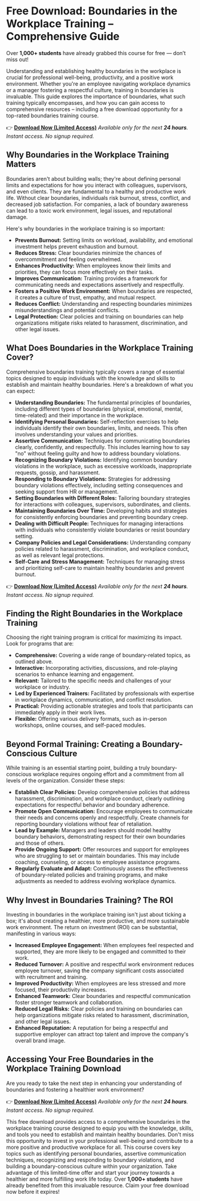 # Free Download: Boundaries in the Workplace Training – Comprehensive Guide

Over **1,000+ students** have already grabbed this course for free — don’t miss out!

Understanding and establishing healthy boundaries in the workplace is crucial for professional well-being, productivity, and a positive work environment. Whether you're an employee navigating workplace dynamics or a manager fostering a respectful culture, training in boundaries is invaluable. This guide explores the importance of boundaries, what such training typically encompasses, and how you can gain access to comprehensive resources – including a free download opportunity for a top-rated boundaries training course.

👉 [**Download Now (Limited Access)**](https://udemywork.com/boundaries-in-the-workplace-training)
_Available only for the next **24 hours**. Instant access. No signup required._

## Why Boundaries in the Workplace Training Matters

Boundaries aren't about building walls; they're about defining personal limits and expectations for how you interact with colleagues, supervisors, and even clients. They are fundamental to a healthy and productive work life. Without clear boundaries, individuals risk burnout, stress, conflict, and decreased job satisfaction. For companies, a lack of boundary awareness can lead to a toxic work environment, legal issues, and reputational damage.

Here's why boundaries in the workplace training is so important:

*   **Prevents Burnout:** Setting limits on workload, availability, and emotional investment helps prevent exhaustion and burnout.
*   **Reduces Stress:** Clear boundaries minimize the chances of overcommitment and feeling overwhelmed.
*   **Enhances Productivity:** When employees know their limits and priorities, they can focus more effectively on their tasks.
*   **Improves Communication:** Training provides a framework for communicating needs and expectations assertively and respectfully.
*   **Fosters a Positive Work Environment:** When boundaries are respected, it creates a culture of trust, empathy, and mutual respect.
*   **Reduces Conflict:** Understanding and respecting boundaries minimizes misunderstandings and potential conflicts.
*   **Legal Protection:** Clear policies and training on boundaries can help organizations mitigate risks related to harassment, discrimination, and other legal issues.

## What Does Boundaries in the Workplace Training Cover?

Comprehensive boundaries training typically covers a range of essential topics designed to equip individuals with the knowledge and skills to establish and maintain healthy boundaries. Here's a breakdown of what you can expect:

*   **Understanding Boundaries:** The fundamental principles of boundaries, including different types of boundaries (physical, emotional, mental, time-related) and their importance in the workplace.
*   **Identifying Personal Boundaries:** Self-reflection exercises to help individuals identify their own boundaries, limits, and needs. This often involves understanding your values and priorities.
*   **Assertive Communication:** Techniques for communicating boundaries clearly, confidently, and respectfully. This includes learning how to say "no" without feeling guilty and how to address boundary violations.
*   **Recognizing Boundary Violations:** Identifying common boundary violations in the workplace, such as excessive workloads, inappropriate requests, gossip, and harassment.
*   **Responding to Boundary Violations:** Strategies for addressing boundary violations effectively, including setting consequences and seeking support from HR or management.
*   **Setting Boundaries with Different Roles:** Tailoring boundary strategies for interactions with colleagues, supervisors, subordinates, and clients.
*   **Maintaining Boundaries Over Time:** Developing habits and strategies for consistently enforcing boundaries and preventing boundary creep.
*   **Dealing with Difficult People:** Techniques for managing interactions with individuals who consistently violate boundaries or resist boundary setting.
*   **Company Policies and Legal Considerations:** Understanding company policies related to harassment, discrimination, and workplace conduct, as well as relevant legal protections.
*   **Self-Care and Stress Management:** Techniques for managing stress and prioritizing self-care to maintain healthy boundaries and prevent burnout.

👉 [**Download Now (Limited Access)**](https://udemywork.com/boundaries-in-the-workplace-training)
_Available only for the next **24 hours**. Instant access. No signup required._

## Finding the Right Boundaries in the Workplace Training

Choosing the right training program is critical for maximizing its impact. Look for programs that are:

*   **Comprehensive:** Covering a wide range of boundary-related topics, as outlined above.
*   **Interactive:** Incorporating activities, discussions, and role-playing scenarios to enhance learning and engagement.
*   **Relevant:** Tailored to the specific needs and challenges of your workplace or industry.
*   **Led by Experienced Trainers:** Facilitated by professionals with expertise in workplace dynamics, communication, and conflict resolution.
*   **Practical:** Providing actionable strategies and tools that participants can immediately apply in their work lives.
*   **Flexible:** Offering various delivery formats, such as in-person workshops, online courses, and self-paced modules.

## Beyond Formal Training: Creating a Boundary-Conscious Culture

While training is an essential starting point, building a truly boundary-conscious workplace requires ongoing effort and a commitment from all levels of the organization. Consider these steps:

*   **Establish Clear Policies:** Develop comprehensive policies that address harassment, discrimination, and workplace conduct, clearly outlining expectations for respectful behavior and boundary adherence.
*   **Promote Open Communication:** Encourage employees to communicate their needs and concerns openly and respectfully. Create channels for reporting boundary violations without fear of retaliation.
*   **Lead by Example:** Managers and leaders should model healthy boundary behaviors, demonstrating respect for their own boundaries and those of others.
*   **Provide Ongoing Support:** Offer resources and support for employees who are struggling to set or maintain boundaries. This may include coaching, counseling, or access to employee assistance programs.
*   **Regularly Evaluate and Adapt:** Continuously assess the effectiveness of boundary-related policies and training programs, and make adjustments as needed to address evolving workplace dynamics.

## Why Invest in Boundaries Training? The ROI

Investing in boundaries in the workplace training isn't just about ticking a box; it's about creating a healthier, more productive, and more sustainable work environment. The return on investment (ROI) can be substantial, manifesting in various ways:

*   **Increased Employee Engagement:** When employees feel respected and supported, they are more likely to be engaged and committed to their work.
*   **Reduced Turnover:** A positive and respectful work environment reduces employee turnover, saving the company significant costs associated with recruitment and training.
*   **Improved Productivity:** When employees are less stressed and more focused, their productivity increases.
*   **Enhanced Teamwork:** Clear boundaries and respectful communication foster stronger teamwork and collaboration.
*   **Reduced Legal Risks:** Clear policies and training on boundaries can help organizations mitigate risks related to harassment, discrimination, and other legal issues.
*   **Enhanced Reputation:** A reputation for being a respectful and supportive employer can attract top talent and improve the company's overall brand image.

## Accessing Your Free Boundaries in the Workplace Training Download

Are you ready to take the next step in enhancing your understanding of boundaries and fostering a healthier work environment?

👉 [**Download Now (Limited Access)**](https://udemywork.com/boundaries-in-the-workplace-training)
_Available only for the next **24 hours**. Instant access. No signup required._

This free download provides access to a comprehensive boundaries in the workplace training course designed to equip you with the knowledge, skills, and tools you need to establish and maintain healthy boundaries. Don't miss this opportunity to invest in your professional well-being and contribute to a more positive and productive workplace for all. This course covers key topics such as identifying personal boundaries, assertive communication techniques, recognizing and responding to boundary violations, and building a boundary-conscious culture within your organization. Take advantage of this limited-time offer and start your journey towards a healthier and more fulfilling work life today. Over **1,000+ students** have already benefited from this invaluable resource. Claim your free download now before it expires!
